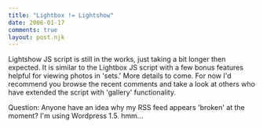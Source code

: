 ```yaml
---
title: "Lightbox != Lightshow"
date: 2006-01-17
comments: true
layout: post.njk
---
```

Lightshow JS script is still in the works, just taking a bit longer then expected.  It is similar to the Lightbox JS script with a few bonus features helpful for viewing photos in 'sets.' More details to come. For now I'd recommend you browse the recent comments and take a look at others who have extended the script with 'gallery' functionality.

Question: Anyone have an idea why my RSS feed appears 'broken' at the moment? I'm using Wordpress 1.5. hmm...
